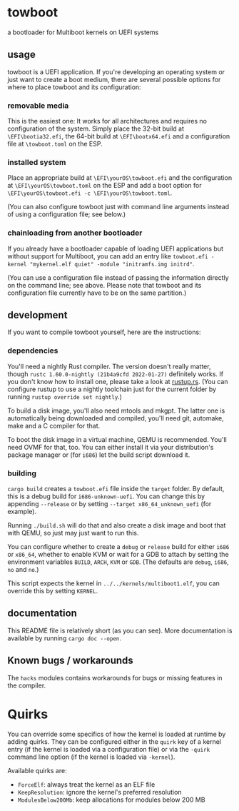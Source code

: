 # towboot

a bootloader for Multiboot kernels on UEFI systems

## usage

towboot is a UEFI application. If you're developing an operating system or just
want to create a boot medium, there are several possible options for where to
place towboot and its configuration:

### removable media

This is the easiest one: It works for all architectures and requires no
configuration of the system.
Simply place the 32-bit build at `\EFI\bootia32.efi`, the 64-bit build at
`\EFI\bootx64.efi` and a configuration file at `\towboot.toml` on the ESP.

### installed system

Place an appropriate build at `\EFI\yourOS\towboot.efi` and the configuration
at `\EFI\yourOS\towboot.toml` on the ESP and add a boot option for
`\EFI\yourOS\towboot.efi -c \EFI\yourOS\towboot.toml`.

(You can also configure towboot just with command line arguments instead of
using a configuration file; see below.)

### chainloading from another bootloader

If you already have a bootloader capable of loading UEFI applications but
without support for Multiboot, you can add an entry like
`towboot.efi -kernel "mykernel.elf quiet" -module "initramfs.img initrd"`.

(You can use a configuration file instead of passing the information directly
on the command line; see above. Please note that towboot and its configuration
file currently have to be on the same partition.)

## development

If you want to compile towboot yourself, here are the instructions:

### dependencies

You'll need a nightly Rust compiler.
The version doesn't really matter,
though `rustc 1.60.0-nightly (21b4a9cfd 2022-01-27)` definitely works.
If you don't know how to install one,
please take a look at [rustup.rs](https://rustup.rs/).
(You can configure rustup to use a nightly toolchain just for the current folder
by running `rustup override set nightly`.)

To build a disk image, you'll also need mtools and mkgpt.
The latter one is automatically being downloaded and compiled,
you'll need git, automake, make and a C compiler for that.

To boot the disk image in a virtual machine, QEMU is recommended.
You'll need OVMF for that, too. You can either install it via your distribution's
package manager or (for `i686`) let the build script download it.

### building

`cargo build` creates a `towboot.efi` file inside the `target` folder.
By default, this is a debug build for `i686-unknown-uefi`.
You can change this by appending `--release`
or by setting `--target x86_64_unknown_uefi` (for example).

Running `./build.sh` will do that and also create a disk image
and boot that with QEMU, so just may just want to run this.

You can configure whether to create a `debug` or `release` build for
either `i686` or `x86_64`, whether to enable KVM or wait for a GDB to attach
by setting the environment variables `BUILD`, `ARCH`, `KVM` or `GDB`.
(The defaults are `debug`, `i686`, `no` and `no`.)

This script expects the kernel in `../../kernels/multiboot1.elf`,
you can override this by setting `KERNEL`.

## documentation

This README file is relatively short (as you can see).
More documentation is available by running `cargo doc --open`.

## Known bugs / workarounds

The `hacks` modules contains workarounds for bugs or missing features in
the compiler.

# Quirks

You can override some specifics of how the kernel is loaded at runtime by
adding quirks. They can be configured either in the `quirk` key of a kernel
entry (if the kernel is loaded via a configuration file) or via the `-quirk`
command line option (if the kernel is loaded via `-kernel`).

Available quirks are:

* `ForceElf`: always treat the kernel as an ELF file
* `KeepResolution`: ignore the kernel's preferred resolution
* `ModulesBelow200Mb`: keep allocations for modules below 200 MB
